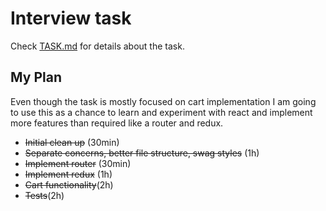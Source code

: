 # Interview task

Check [TASK.md](./TASK.md) for details about the task.

## My Plan

Even though the task is mostly focused on cart implementation I am going to use this as a chance to learn and experiment with react and implement more features than required like a router and redux.

- ~~Initial clean up~~ (30min)
- ~~Separate concerns, better file structure, swag styles~~ (1h)
- ~~Implement router~~ (30min)
- ~~Implement redux~~ (1h)
- ~~Cart functionality~~(2h)
- ~~Tests~~(2h)
